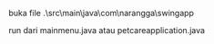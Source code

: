 buka file .\src\main\java\com\narangga\swingapp

run dari mainmenu.java atau petcareapplication.java